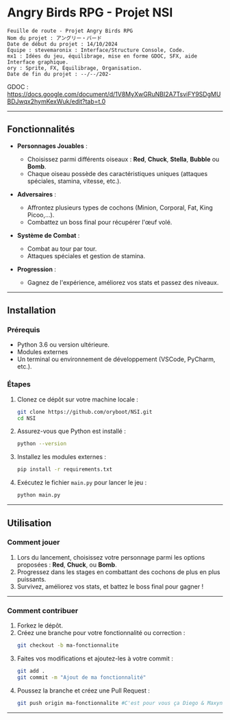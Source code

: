 
# **Angry Birds RPG - Projet NSI**
```
Feuille de route - Projet Angry Birds RPG
Nom du projet : アングリー・バード
Date de début du projet : 14/10/2024
Équipe : stevemaronix : Interface/Structure Console, Code.
mx1 : Idées du jeu, équilibrage, mise en forme GDOC, SFX, aide Interface graphique.
ory : Sprite, FX, Équilibrage, Organisation. 
Date de fin du projet : --/--/202-
```

GDOC : https://docs.google.com/document/d/1V8MyXwGRuNBI2A7TsviFY9SDgMUBDJwqx2hymKexWuk/edit?tab=t.0


---

## **Fonctionnalités**

- **Personnages Jouables** :
  - Choisissez parmi différents oiseaux : **Red**, **Chuck**, **Stella**, **Bubble** ou **Bomb**.
  - Chaque oiseau possède des caractéristiques uniques (attaques spéciales, stamina, vitesse, etc.).

- **Adversaires** :
  - Affrontez plusieurs types de cochons (Minion, Corporal, Fat, King Picoo,...).
  - Combattez un boss final pour récupérer l'œuf volé.

- **Système de Combat** :
  - Combat au tour par tour.
  - Attaques spéciales et gestion de stamina.

- **Progression** :
  - Gagnez de l'expérience, améliorez vos stats et passez des niveaux.

---

## **Installation**

### **Prérequis**
- Python 3.6 ou version ultérieure.
- Modules externes
- Un terminal ou environnement de développement (VSCode, PyCharm, etc.).

### **Étapes**
1. Clonez ce dépôt sur votre machine locale :
   ```bash
   git clone https://github.com/oryboot/NSI.git
   cd NSI
   ```

2. Assurez-vous que Python est installé :
   ```bash
   python --version
   ```
3. Installez les modules externes :
   ```bash
   pip install -r requirements.txt
   ```
   
4. Exécutez le fichier `main.py` pour lancer le jeu :
   ```bash
   python main.py
   ```

---

## **Utilisation**

### **Comment jouer**
1. Lors du lancement, choisissez votre personnage parmi les options proposées : **Red**, **Chuck**, ou **Bomb**.
2. Progressez dans les stages en combattant des cochons de plus en plus puissants.
3. Survivez, améliorez vos stats, et battez le boss final pour gagner !

---

### **Comment contribuer**
1. Forkez le dépôt.
2. Créez une branche pour votre fonctionnalité ou correction :
   ```bash
   git checkout -b ma-fonctionnalite
   ```
3. Faites vos modifications et ajoutez-les à votre commit :
   ```bash
   git add .
   git commit -m "Ajout de ma fonctionnalité"
   ```
4. Poussez la branche et créez une Pull Request :
   ```bash
   git push origin ma-fonctionnalite #C'est pour vous ça Diego & Maxynn...
   ```

---
